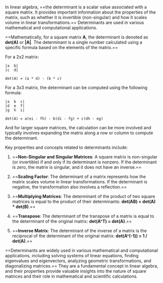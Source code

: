 In linear algebra, ==the determinant is a scalar value associated with a square matrix. It provides important information about the properties of the matrix, such as whether it is invertible (non-singular) and how it scales volume in linear transformations.== Determinants are used in various mathematical and computational applications.

==Mathematically, for a square matrix **A**, the determinant is denoted as **det(A)** or **|A|**. The determinant is a single number calculated using a specific formula based on the elements of the matrix.==

For a 2x2 matrix:
```
|a  b|
|c  d|

det(A) = (a * d) - (b * c)
```

For a 3x3 matrix, the determinant can be computed using the following formula:

```
|a  b  c|
|d  e  f|
|g  h  i|

det(A) = a(ei - fh) - b(di - fg) + c(dh - eg)
```

And for larger square matrices, the calculation can be more involved and typically involves expanding the matrix along a row or column to compute the determinant.

Key properties and concepts related to determinants include:

1. ==**Non-Singular and Singular Matrices**: A square matrix is non-singular (or invertible) if and only if its determinant is nonzero. If the determinant is zero, the matrix is singular, and it does not have an inverse.==

2. ==**Scaling Factor**: The determinant of a matrix represents how the matrix scales volume in linear transformations. If the determinant is negative, the transformation also involves a reflection.==

3. ==**Multiplying Matrices**: The determinant of the product of two square matrices is equal to the product of their determinants: **det(AB) = det(A) * det(B)**.==

4. ==**Transpose**: The determinant of the transpose of a matrix is equal to the determinant of the original matrix: **det(A^T) = det(A)**.==

5. ==**Inverse Matrix**: The determinant of the inverse of a matrix is the reciprocal of the determinant of the original matrix: **det(A^(-1)) = 1 / det(A)**.==

==Determinants are widely used in various mathematical and computational applications, including solving systems of linear equations, finding eigenvalues and eigenvectors, analyzing geometric transformations, and diagonalizing matrices.== They are a fundamental concept in linear algebra, and their properties provide valuable insights into the nature of square matrices and their role in mathematical and scientific calculations.